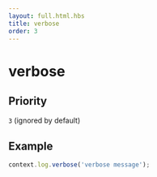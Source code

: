 ```yaml
---
layout: full.html.hbs
title: verbose
order: 3
---
```


# verbose

## Priority

`3` (ignored by default)

## Example 

```js
context.log.verbose('verbose message');
```
